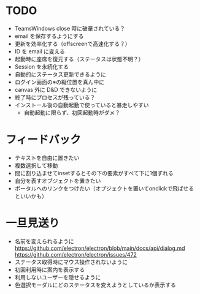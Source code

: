 # TODO

- TeamsWindows close 時に破棄されている？
- email を保存するようにする
- 更新を効率化する（offscreenで高速化する？）
- ID を email に変える
- 起動時に座席を復元する（ステータスは状態不明？）
- Session を永続化する
- 自動的にステータス更新できるように
- ログイン画面の※の縦位置を真ん中に
- canvas 外に D&D できないように
- 終了時にプロセスが残っている？
- インストール後の自動起動で使っていると暴走しやすい
  - 自動起動に限らず、初回起動時がダメ？

# フィードバック

- テキストを自由に置きたい
- 複数選択して移動
- 間に割り込ませてinsetするとその下の要素がすべて下に1個ずれる
- 自分を表すオブジェクトを置きたい
- ポータルへのリンクをつけたい（オブジェクトを置いてonclickで飛ばせるといいかも）

# 一旦見送り

- 名前を変えられるように
  https://github.com/electron/electron/blob/main/docs/api/dialog.md
  https://github.com/electron/electron/issues/472
- ステータス取得時にマウス操作されないように
- 初回利用時に案内を表示する
- 利用しないユーザーを隠せるように
- 色選択モーダルにどのステータスを変えようとしているか表示する
